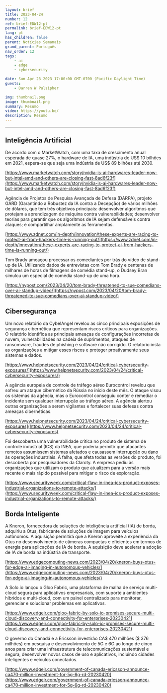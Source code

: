 ```yaml
---
layout: brief
title: 2023-04-24
number: 12
ref: brief-EDW12-pt
permalink: brief-EDW12-pt
lang: pt
has_children: false
parent: Notícias Semanais
grand_parent: Português
nav_order: 12
tags:
    - ai
    - edge
    - cybersecurity

date: Sun Apr 23 2023 17:00:00 GMT-0700 (Pacific Daylight Time)
guests:
    - Darren W Pulsipher

img: thumbnail.png
image: thumbnail.png
summary: Resumo
video: https://youtu.be/
description: Resumo
---
```






---

## Inteligência Artificial

De acordo com o MarketWatch, com uma taxa de crescimento anual esperada de quase 27%, o hardware de IA, uma indústria de US$ 10 bilhões em 2021, espera-se que seja uma indústria de US$ 89 bilhões até 2030.

[https://www.marketwatch.com/story/nvidia-is-ai-hardwares-leader-now-but-intel-amd-and-others-are-closing-fast-8ad6f23f](https://www.marketwatch.com/story/nvidia-is-ai-hardwares-leader-now-but-intel-amd-and-others-are-closing-fast-8ad6f23f)

Agência de Projetos de Pesquisa Avançada de Defesa (DARPA), projeto GARD (Garantindo a Robustez da IA contra a Decepção) de vários milhões de dólares, que tem três objetivos principais: desenvolver algoritmos que protejam a aprendizagem de máquina contra vulnerabilidades; desenvolver teorias para garantir que os algoritmos de IA sejam defensáveis contra ataques; e compartilhar amplamente as ferramentas.

[https://www.zdnet.com/in-depth/innovation/these-experts-are-racing-to-protect-ai-from-hackers-time-is-running-out/](https://www.zdnet.com/in-depth/innovation/these-experts-are-racing-to-protect-ai-from-hackers-time-is-running-out/)

Tom Brady ameaçou processar os comediantes por trás do vídeo de stand-up de IA. Utilizando dados de entrevistas com Tom Brady e centenas de milhares de horas de filmagens de comédia stand-up, o Dudsey Bran simulou um especial de comédia stand-up de uma hora.

[https://nypost.com/2023/04/20/tom-brady-threatened-to-sue-comedians-over-ai-standup-video/](https://nypost.com/2023/04/20/tom-brady-threatened-to-sue-comedians-over-ai-standup-video/)

## Cibersegurança

Um novo relatório da CybelAngel revelou as cinco principais exposições de segurança cibernética que representam riscos críticos para organizações. O relatório identifica as principais ameaças de configurações incorretas de nuvem, vulnerabilidades na cadeia de suprimentos, ataques de ransomware, fraudes de phishing e software não corrigido. O relatório insta as organizações a mitigar esses riscos e proteger proativamente seus sistemas e dados.

[https://www.helpnetsecurity.com/2023/04/24/critical-cybersecurity-exposures/](https://www.helpnetsecurity.com/2023/04/24/critical-cybersecurity-exposures/)

A agência europeia de controle de tráfego aéreo Eurocontrol revelou que sofreu um ataque cibernético da Rússia no início deste mês. O ataque visou os sistemas da agência, mas o Eurocontrol conseguiu conter e remediar o incidente sem qualquer interrupção ao tráfego aéreo. A agência alertou outras organizações a serem vigilantes e fortalecer suas defesas contra ameaças cibernéticas.

[https://www.helpnetsecurity.com/2023/04/24/critical-cybersecurity-exposures](https://www.helpnetsecurity.com/2023/04/24/critical-cybersecurity-exposures)

Foi descoberta uma vulnerabilidade crítica no produto de sistema de controle industrial (ICS) da INEA, que poderia permitir que atacantes remotos assumissem sistemas afetados e causassem interrupção ou dano às operações industriais. A falha, que afeta todas as versões do produto, foi descoberta por pesquisadores da Claroty. A empresa pediu às organizações que utilizam o produto que atualizem para a versão mais recente o mais rápido possível para mitigar o risco de exploração.

[https://www.securityweek.com/critical-flaw-in-inea-ics-product-exposes-industrial-organizations-to-remote-attacks/](https://www.securityweek.com/critical-flaw-in-inea-ics-product-exposes-industrial-organizations-to-remote-attacks/)

## Borda Inteligente

A Kneron, fornecedora de soluções de inteligência artificial (IA) de borda, adquiriu a Otus, fabricante de soluções de imagem para veículos autônomos. A aquisição permitirá que a Kneron aproveite a experiência da Otus no desenvolvimento de câmeras compactas e eficientes em termos de energia para aplicações de IA de borda. A aquisição deve acelerar a adoção de IA de borda na indústria de transporte.

[https://www.edgecomputing-news.com/2023/04/20/kneron-buys-otus-for-edge-ai-imaging-in-autonomous-vehicles/](https://www.edgecomputing-news.com/2023/04/20/kneron-buys-otus-for-edge-ai-imaging-in-autonomous-vehicles/)

A Solo.io lançou o Gloo Fabric, uma plataforma de malha de serviço multi-cloud segura para aplicativos empresariais, com suporte a ambientes híbridos e multi-cloud, com um painel centralizado para monitorar, gerenciar e solucionar problemas em aplicativos.

[https://www.edgeir.com/gloo-fabric-by-solo-io-promises-secure-multi-cloud-discovery-and-connectivity-for-enterprises-20230421](https://www.edgeir.com/gloo-fabric-by-solo-io-promises-secure-multi-cloud-discovery-and-connectivity-for-enterprises-20230421)

O governo do Canadá e a Ericsson investirão CA$ 470 milhões ($ 376 milhões) em pesquisa e desenvolvimento de 5G e 6G ao longo de cinco anos para criar uma infraestrutura de telecomunicações sustentável e segura, desenvolver novos casos de uso e aplicativos, incluindo cidades inteligentes e veículos conectados.

[https://www.edgeir.com/government-of-canada-ericsson-announce-ca470-million-investment-for-5g-6g-rd-20230420](https://www.edgeir.com/government-of-canada-ericsson-announce-ca470-million-investment-for-5g-6g-rd-20230420)


